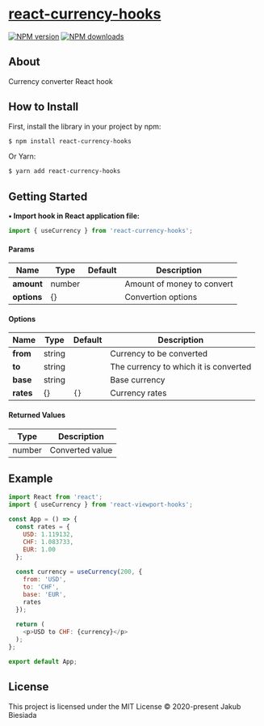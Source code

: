 # [react-currency-hooks](https://github.com/jb1905/react-currency-hooks)

[![NPM version](http://img.shields.io/npm/v/react-currency-hooks.svg?style=flat-square)](https://www.npmjs.com/package/react-currency-hooks)
[![NPM downloads](http://img.shields.io/npm/dm/react-currency-hooks.svg?style=flat-square)](https://www.npmjs.com/package/react-currency-hooks)

## About
Currency converter React hook

## How to Install
First, install the library in your project by npm:
```sh
$ npm install react-currency-hooks
```

Or Yarn:
```sh
$ yarn add react-currency-hooks
```

## Getting Started
**• Import hook in React application file:**
```js
import { useCurrency } from 'react-currency-hooks';
```

#### Params
Name | Type | Default | Description
-|-|-|-
**amount** | number | ` ` | Amount of money to convert
**options** | {} | ` ` | Convertion options

#### Options
Name | Type | Default | Description
-|-|-|-
**from** | string | ` ` | Currency to be converted
**to** | string | ` ` | The currency to which it is converted
**base** | string | ` ` | Base currency
**rates** | {} | `{}` | Currency rates

#### Returned Values
Type | Description
-|-
number | Converted value

## Example
```js
import React from 'react';
import { useCurrency } from 'react-viewport-hooks';

const App = () => {
  const rates = {
    USD: 1.119132,
    CHF: 1.083733,
    EUR: 1.00
  };
  
  const currency = useCurrency(200, {
    from: 'USD',
    to: 'CHF',
    base: 'EUR',
    rates
  });
  
  return (
    <p>USD to CHF: {currency}</p>
  );
};

export default App;
```

## License
This project is licensed under the MIT License © 2020-present Jakub Biesiada
